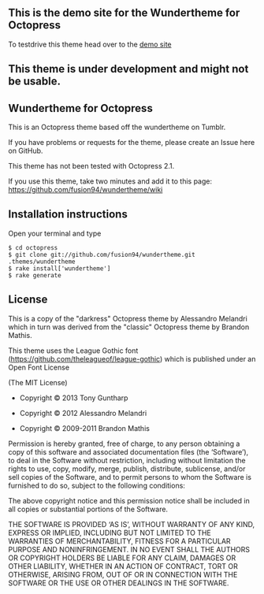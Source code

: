 
## This is the demo site for the Wundertheme for Octopress

To testdrive this theme head over to the [demo site](http://fusion94.org/wundertheme-demo/)

## This theme is under development and might not be usable.

## Wundertheme for Octopress

This is an Octopress theme based off the wundertheme on Tumblr.

If you have problems or requests for the theme, please create an Issue here on GitHub. 

This theme has not been tested with Octopress 2.1.

If you use this theme, take two minutes and add it to this page: https://github.com/fusion94/wundertheme/wiki

## Installation instructions

Open your terminal and type

	$ cd octopress
	$ git clone git://github.com/fusion94/wundertheme.git .themes/wundertheme
	$ rake install['wundertheme']
	$ rake generate

## License

This is a copy of the "darkress" Octopress theme by Alessandro Melandri which in turn was derived from the "classic" Octopress theme by Brandon Mathis.

This theme uses the League Gothic font (https://github.com/theleagueof/league-gothic) which is published under an Open Font License

(The MIT License)

* Copyright © 2013 Tony Guntharp

* Copyright © 2012 Alessandro Melandri

* Copyright © 2009-2011 Brandon Mathis

Permission is hereby granted, free of charge, to any person obtaining a copy of this software and associated documentation files (the ‘Software’), to deal in the Software without restriction, including without limitation the rights to use, copy, modify, merge, publish, distribute, sublicense, and/or sell copies of the Software, and to permit persons to whom the Software is furnished to do so, subject to the following conditions:

The above copyright notice and this permission notice shall be included in all copies or substantial portions of the Software.

THE SOFTWARE IS PROVIDED ‘AS IS’, WITHOUT WARRANTY OF ANY KIND, EXPRESS OR IMPLIED, INCLUDING BUT NOT LIMITED TO THE WARRANTIES OF MERCHANTABILITY, FITNESS FOR A PARTICULAR PURPOSE AND NONINFRINGEMENT. IN NO EVENT SHALL THE AUTHORS OR COPYRIGHT HOLDERS BE LIABLE FOR ANY CLAIM, DAMAGES OR OTHER LIABILITY, WHETHER IN AN ACTION OF CONTRACT, TORT OR OTHERWISE, ARISING FROM, OUT OF OR IN CONNECTION WITH THE SOFTWARE OR THE USE OR OTHER DEALINGS IN THE SOFTWARE.
